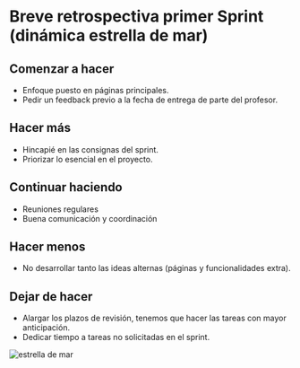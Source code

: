 # Breve retrospectiva primer Sprint (dinámica estrella de mar)
## Comenzar a hacer
- Enfoque puesto en páginas principales.
- Pedir un feedback previo a la fecha de entrega de parte del profesor.
## Hacer más
- Hincapié en las consignas del sprint.
- Priorizar lo esencial en el proyecto.
## Continuar haciendo
- Reuniones regulares
- Buena comunicación y coordinación
## Hacer menos
- No desarrollar tanto las ideas alternas (páginas y funcionalidades extra).
## Dejar de hacer
- Alargar los plazos de revisión, tenemos que hacer las tareas con mayor anticipación.
- Dedicar tiempo a tareas no solicitadas en el sprint.

![estrella de mar](https://user-images.githubusercontent.com/85651952/131043269-698fce33-daa5-4b75-adb7-8e79c18b41b8.png)
